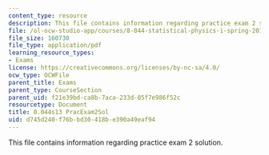 ```yaml
---
content_type: resource
description: This file contains information regarding practice exam 2 solution.
file: /ol-ocw-studio-app/courses/8-044-statistical-physics-i-spring-2013/d745d240f76bbd30418be390a49eaf94_MIT8_044S13_E2ps.pdf
file_size: 160730
file_type: application/pdf
learning_resource_types:
- Exams
license: https://creativecommons.org/licenses/by-nc-sa/4.0/
ocw_type: OCWFile
parent_title: Exams
parent_type: CourseSection
parent_uid: f21e39bd-ca8b-7aca-233d-05f7e986f52c
resourcetype: Document
title: 8.044s13 PracExam2Sol
uid: d745d240-f76b-bd30-418b-e390a49eaf94
---
```

This file contains information regarding practice exam 2 solution.